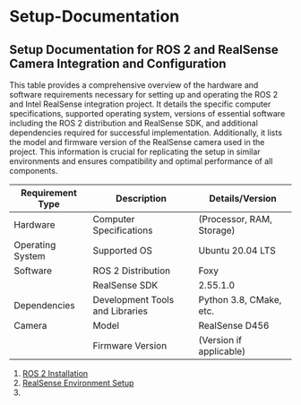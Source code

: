 Setup-Documentation
======================

Setup Documentation for ROS 2 and RealSense Camera Integration and Configuration
-----------------------------------------------------------------------------------

This table provides a comprehensive overview of the hardware and software requirements necessary for setting up and operating the ROS 2 and Intel RealSense integration project. It details the specific computer specifications, supported operating system, versions of essential software including the ROS 2 distribution and RealSense SDK, and additional dependencies required for successful implementation. Additionally, it lists the model and firmware version of the RealSense camera used in the project. This information is crucial for replicating the setup in similar environments and ensures compatibility and optimal performance of all components.

| **Requirement Type** | **Description**                      | **Details/Version**   |
|----------------------|--------------------------------------|-----------------------|
| Hardware             | Computer Specifications              | (Processor, RAM, Storage) |
| Operating System     | Supported OS                         | Ubuntu 20.04 LTS      |
| Software             | ROS 2 Distribution                   | Foxy           |
|                      | RealSense SDK                        | 2.55.1.0              |
| Dependencies         | Development Tools and Libraries      | Python 3.8, CMake, etc. |
| Camera               | Model                                | RealSense D456        |
|                      | Firmware Version                     | (Version if applicable) |

1. [ROS 2 Installation](https://github.com/hasanshomar/Setup-Documentation/blob/main/1.%20ROS%202%20Installation.md)
2. [RealSense Environment Setup](https://github.com/hasanshomar/Setup-Documentation/blob/main/2%20RealSense%20Environment%20Setup.md)
3. 

